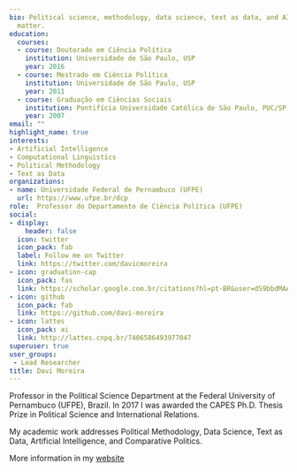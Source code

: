 ```yaml
---
bio: Political science, methodology, data science, text as data, and AI
  matter.
education:
  courses:
  - course: Doutorado em Ciência Política
    institution: Universidade de São Paulo, USP
    year: 2016
  - course: Mestrado em Ciência Política
    institution: Universidade de São Paulo, USP
    year: 2011
  - course: Graduação em Ciências Sociais
    institution: Pontifícia Universidade Católica de São Paulo, PUC/SP, Brasil
    year: 2007
email: ""
highlight_name: true
interests:
- Artificial Intelligence
- Computational Linguistics
- Political Methodology
- Text as Data
organizations:
- name: Universidade Federal de Pernambuco (UFPE)
  url: https://www.ufpe.br/dcp
role:  Professor do Departamento de Ciência Política (UFPE)
social:
- display:
    header: false
  icon: twitter
  icon_pack: fab
  label: Follow me on Twitter
  link: https://twitter.com/davicmoreira
- icon: graduation-cap
  icon_pack: fas
  link: https://scholar.google.com.br/citations?hl=pt-BR&user=dS9bbdMAAAAJ
- icon: github
  icon_pack: fab
  link: https://github.com/davi-moreira
- icon: lattes
  icon_pack: ai
  link: http://lattes.cnpq.br/7406586493977047
superuser: true
user_groups:
 - Lead Researcher
title: Davi Moreira
---
```


Professor in the Political Science Department at the Federal University of Pernambuco (UFPE), Brazil. In 2017 I was awarded the CAPES Ph.D. Thesis Prize in Political Science and International Relations.

My academic work addresses Political Methodology, Data Science, Text as Data, Artificial Intelligence, and Comparative Politics.

More information in my [website](https://davimoreira.com/)